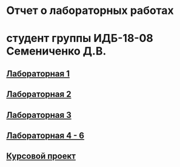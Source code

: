# Отчет о лабораторных работах
# студент группы ИДБ-18-08 Семениченко Д.В.

## [Лабораторная 1](https://github.com/Nan-13/Dmitry-/wiki)

## [Лабораторная 2](https://github.com/Nan-13/Dmitry-/wiki/%D0%9B%D0%B0%D0%B1%D0%BE%D1%80%D0%B0%D1%82%D0%BE%D1%80%D0%BD%D0%B0%D1%8F-%D1%80%D0%B0%D0%B1%D0%BE%D1%82%D0%B0-%E2%84%962)

## [Лабораторная 3](https://github.com/Nan-13/Dmitry-/wiki/%D0%9B%D0%B0%D0%B1%D0%BE%D1%80%D0%B0%D1%82%D0%BE%D1%80%D0%BD%D0%B0%D1%8F-%D1%80%D0%B0%D0%B1%D0%BE%D1%82%D0%B0-%E2%84%963)

## [Лабораторная 4 - 6](https://github.com/Nan-13/Dmitry-/wiki/%D0%9B%D0%B0%D0%B1%D0%BE%D1%80%D0%B0%D1%82%D0%BE%D1%80%D0%BD%D0%B0%D1%8F-%D1%80%D0%B0%D0%B1%D0%BE%D1%82%D0%B0-%E2%84%964-%E2%84%966)

## [Курсовой проект](https://github.com/Nan-13/Dmitry-/wiki/%D0%9A%D1%83%D1%80%D1%81%D0%BE%D0%B2%D0%BE%D0%B9-%D0%BF%D1%80%D0%BE%D0%B5%D0%BA%D1%82)

